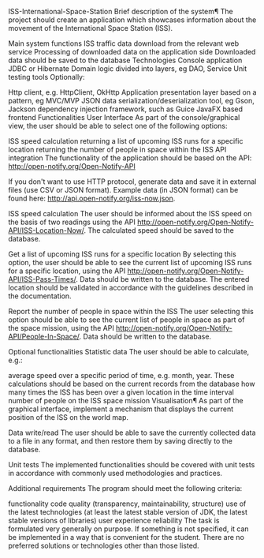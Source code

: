 ISS-International-Space-Station
Brief description of the system¶ The project should create an application which showcases information about the movement of the International Space Station (ISS).

Main system functions ISS traffic data download from the relevant web service Processing of downloaded data on the application side Downloaded data should be saved to the database Technologies Console application JDBC or Hibernate Domain logic divided into layers, eg DAO, Service Unit testing tools Optionally:

Http client, e.g. HttpClient, OkHttp Application presentation layer based on a pattern, eg MVC/MVP JSON data serialization/deserialization tool, eg Gson, Jackson dependency injection framework, such as Guice JavaFX based frontend Functionalities User Interface As part of the console/graphical view, the user should be able to select one of the following options:

ISS speed calculation returning a list of upcoming ISS runs for a specific location returning the number of people in space within the ISS API integration The functionality of the application should be based on the API: http://open-notify.org/Open-Notify-API

If you don't want to use HTTP protocol, generate data and save it in external files (use CSV or JSON format). Example data (in JSON format) can be found here: http://api.open-notify.org/iss-now.json.

ISS speed calculation The user should be informed about the ISS speed on the basis of two readings using the API http://open-notify.org/Open-Notify-API/ISS-Location-Now/. The calculated speed should be saved to the database.

Get a list of upcoming ISS runs for a specific location By selecting this option, the user should be able to see the current list of upcoming ISS runs for a specific location, using the API http://open-notify.org/Open-Notify-API/ISS-Pass-Times/. Data should be written to the database. The entered location should be validated in accordance with the guidelines described in the documentation.

Report the number of people in space within the ISS The user selecting this option should be able to see the current list of people in space as part of the space mission, using the API http://open-notify.org/Open-Notify-API/People-In-Space/. Data should be written to the database.

Optional functionalities Statistic data The user should be able to calculate, e.g.:

average speed over a specific period of time, e.g. month, year. These calculations should be based on the current records from the database how many times the ISS has been over a given location in the time interval number of people on the ISS space mission Visualisation¶ As part of the graphical interface, implement a mechanism that displays the current position of the ISS on the world map.

Data write/read The user should be able to save the currently collected data to a file in any format, and then restore them by saving directly to the database.

Unit tests The implemented functionalities should be covered with unit tests in accordance with commonly used methodologies and practices.

Additional requirements The program should meet the following criteria:

functionality code quality (transparency, maintainability, structure) use of the latest technologies (at least the latest stable version of JDK, the latest stable versions of libraries) user experience reliability The task is formulated very generally on purpose. If something is not specified, it can be implemented in a way that is convenient for the student. There are no preferred solutions or technologies other than those listed.
